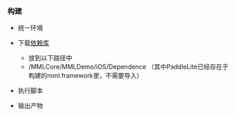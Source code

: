 ### 构建

- 统一环境

- 下载[依赖库](https://gitee.com/paddlepaddle/LiteKit/tree/main/iOS/MMLCoreOCDepencency)

  - 放到以下路径中
  - /MMLCore/MMLDemo/iOS/Dependence （其中PaddleLite已经存在于构建的mml.framework里，不需要导入）

- 执行脚本


- 输出产物
